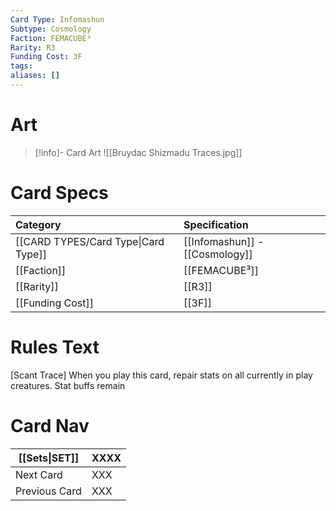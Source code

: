 ```yaml
---
Card Type: Infomashun
Subtype: Cosmology
Faction: FEMACUBE³
Rarity: R3
Funding Cost: 3F
tags: 
aliases: []
---
```

# Art

> [!info]- Card Art
> ![[Bruydac Shizmadu Traces.jpg]]

# Card Specs

| Category | Specification| 
| :--- | :--- |
| [[CARD TYPES/Card Type\|Card Type]] | [[Infomashun]] - [[Cosmology]] |  
| [[Faction]] | [[FEMACUBE³]] | 
| [[Rarity]] | [[R3]] | 
| [[Funding Cost]] | [[3F]] |  

# Rules Text  

[Scant Trace] 
When you play this card, repair stats on all currently in play creatures. Stat buffs remain

# Card Nav

| [[Sets\|SET]]           | XXXX |
| ------------- | ------------------------------ |
| Next Card     | XXX |
| Previous Card | XXX |


